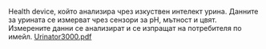 Health device, който анализира чрез изкуствен интелект урина. Данните за урината се измерват чрез сензори за pH, мътност и цвят. Измерените данни се анализират и се изпращат на потребителя по имейл.
[Urinator3000.pdf](https://github.com/user-attachments/files/19397768/Urinator3000.pdf)
